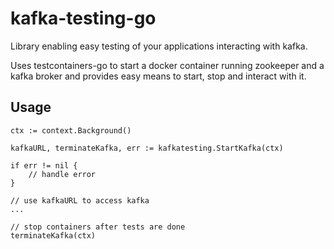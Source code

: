 # kafka-testing-go
Library enabling easy testing of your applications interacting with kafka.

Uses testcontainers-go to start a docker container running zookeeper and a kafka broker and provides easy means to start, stop and interact with it.

## Usage

    ctx := context.Background()
    
    kafkaURL, terminateKafka, err := kafkatesting.StartKafka(ctx)

    if err != nil {
        // handle error
    }
    
    // use kafkaURL to access kafka
    ...
    
    // stop containers after tests are done
    terminateKafka(ctx)
